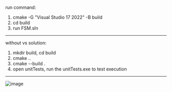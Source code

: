 run command:
1. cmake -G "Visual Studio 17 2022" -B build
2. cd build
3. run FSM.sln
-----------------------------------------
without vs solution:
1. mkdir build, cd build
2. cmake ..
3. cmake --build .
4. open unitTests, run the unitTests.exe to test execution
-----------------------------------------

![image](https://github.com/user-attachments/assets/51083452-88d8-4dc4-82ba-ace2be34109a)

